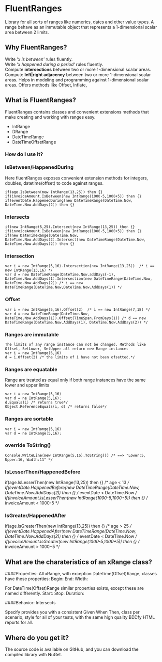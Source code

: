 # FluentRanges
Library for all sorts of ranges like numerics, dates and other value types.
A range behave as an immutable object that represents a 1-dimensional scalar area between 2 limits. 

## Why FluentRanges?
Write *'x is between'* rules fluently.   
Write *'x happened during a period'* rules fluently.  
Compute **intersections** between two or more 1-dimensional scalar areas.   
Compute **left|right adjacency** between two or more 1-dimensional scalar areas.
Helps in modeling and programming against 1-dimensional scalar areas. Offers methods like Offset, Inflate,

	
## What is FluentRanges?
FluentRanges contains classes and convenient extensions methods that make creating and working with ranges easy.

 - IntRange
 - DRange
 - DateTimeRange
 - DateTimeOffsetRange

### How do I use it?

### IsBetween/HappenedDuring
Here fluentRanges exposes convenient extension methods for integers, doubles, datetime(offset) to code against ranges.
```
if(age.IsBetween(new IntRange(13,25)) then {}
if(invoiceAmount.IsBetween(new IntRange(1000-5,1000+5)) then {}
if(eventDate.HappenedDuring(new DateTimeRange(DateTime.Now, DateTime.Now.AddDays(2)) then {}
```
### Intersects
```
if(new IntRange(5,25).Intersect(new IntRange(13,25)) then {}
if(invoiceAmount.IsBetween(new IntRange(1000-5,1000+5)) then {}
if(new DateTimeRange(DateTime.Now, DateTime.Now.AddDays(2).Intersect(new DateTimeRange(DateTime.Now, DateTime.Now.AddDays(2)) then {}
```
### Intersection
```
var i = new IntRange(5,16).Intersection(new IntRange(13,25))  /* i == new IntRange(13,16) */
var d = new DateTimeRange(DateTime.Now.addDays(-1), DateTime.Now.AddDays(1).Intersection(new DateTimeRange(DateTime.Now, DateTime.Now.AddDays(2)) /* i == new DateTimeRange(DateTime.Now,DateTime.Now.AddDays(1)) */
```
### Offset
```
var i = new IntRange(5,16).Offset(2)  /* i == new IntRange(7,18) */
var d = new DateTimeRange(DateTime.Now, DateTime.Now.AddDays(1)).Offset(TimeSpan.FromDays(1)) /* d == new DateTimeRange(DateTime.Now.AddDays(1), DateTime.Now.AddDays(2)) */
```
### Ranges are immutable
```
The limits of any range instance can not be changed. Methods like Offset, SetLower, SetUpper all return new Range instances
var i = new IntRange(5,16)
d = i.Offset(2) /* the limits of i have not been ofsetted.*/
```
### Ranges are equatable
Range are treated as equal only if both range instances have the same lower and upper limits
```
var i = new IntRange(5,16)
var d = ne IntRange(5,16);
d.Equals(i) /* returns true*/
Object.ReferenceEquals(i, d) /* returns false*/
```

### Ranges are sortable
```
var i = new IntRange(5,16)
var d = ne IntRange(5,16);
```

### override ToString()
```
Console.WriteLine(new IntRange(5,16).ToString()) /* ==> "Lower:5, Upper:16, Width:11" */
```

### IsLesserThen/HappenedBefore
if(age.IsLesserThen(new IntRange(13,25)) then {}   /* age < 13 */
if(eventDate.HappenedBefore(new DateTimeRange(DateTime.Now, DateTime.Now.AddDays(2)) then {} /* eventDate < DateTime.Now */
if(invoiceAmount.IsLesserThen(new IntRange(1000-5,1000+5)) then {} /* invoiceAmount < 1000-5 */

### IsGreater/HappenedAfter
if(age.IsGreaterThen(new IntRange(13,25)) then {}   /* age > 25 */
if(eventDate.HappenedAfter(new DateTimeRange(DateTime.Now, DateTime.Now.AddDays(2)) then {} /* eventDate < DateTime.Now */
if(invoiceAmount.IsGreater(new IntRange(1000-5,1000+5)) then {} /* invoiceAmount > 1000+5 */

 
 

## What are the charateristics of an xRange class?
####Properties:
All xRange, with exception DateTime(Offset)Range, classes have these properties:
 Begin:
 End:
 Width:

For DateTime(Offset)Range similar properties exists, except these are named differently.
  Start:
  Stop:
  Duration:

####Behavior:
 Intersects

Specify provides you with a consistent Given When Then, class per scenario, style for all of your tests, with the same high quality BDDfy HTML reports for all.

## Where do you get it?
The source code is available on GitHub, and you can download the compiled library with NuGet.



